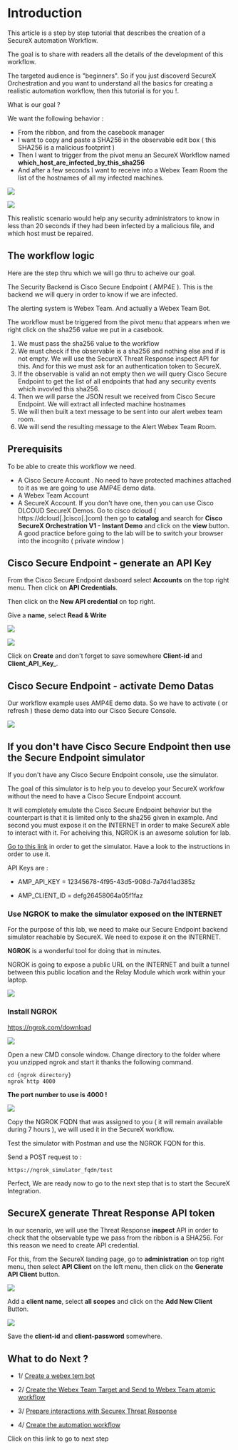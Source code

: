 # Introduction

This article is a step by step tutorial that describes the creation of a SecureX automation Workflow.

The goal is to share with readers all the details of the development of this workflow.

The targeted audience is "beginners". So if you just discoverd SecureX Orchestration and you want to understand all the basics for creating a realistic automation workflow, then this tutorial is for you !.

What is our goal ?

We want the following behavior :

- From the ribbon, and from the casebook manager
- I want to copy and paste a SHA256 in the observable edit box ( this SHA256 is a malicious footprint )
- Then I want to trigger from the pivot menu an SecureX Workflow named **which_host_are_infected_by_this_sha256**
- And after a few seconds I want to receive into a Webex Team Room the list of the hostnames of all my infected machines.


![](img/13.png )

![](img/2.png )

This realistic scenario would help any security administrators to know in less than 20 seconds if they had been infected by a malicious file, and which host must be repaired.

## The workflow logic

Here are the step thru which we will go thru to acheive our goal.

The Security Backend is Cisco Secure Endpoint ( AMP4E ). This is the backend we will query in order to know if we are infected.

The alerting system is Webex Team. And actually a Webex Team Bot.

The workflow must be triggered from the pivot menu that appears when we right click on the sha256 value we put in a casebook.

1. We must pass the sha256 value to the workflow
2. We must check if the observable is a sha256 and nothing else and if is not empty.  We will use the SecureX Threat Response inspect API for this. And for this we must ask for an authentication token to SecureX.
3. If the observable is valid an not empty then we will query Cisco Secure Endpoint to get the list of all endpoints that had any security events which invovled this sha256.
4. Then we will parse the JSON result we received from Cisco Secure Endpoint. We will extract all infected machine hostnames
5. We will then built a text message to be sent into our alert webex team room.
6. We will send the resulting message to the Alert Webex Team Room.

## Prerequisits

To be able to create this workflow we need.

- A Cisco Secure Account . No need to have protected machines attached to it as we are going to use AMP4E demo data.
- A Webex Team Account
- A SecureX Account. If you don't have one, then you can use Cisco DLCOUD SecureX Demos.  Go to cisco dcloud ( https://dcloud[.]cisco[.]com) then go to **catalog** and search for **Cisco SecureX Orchestration V1 - Instant Demo** and click on the **view** button. A good practice before going to the lab will be to switch your browser into the incognito ( private window )

## Cisco Secure Endpoint - generate an API Key

From the Cisco Secure Endpoint dasboard select **Accounts** on the top right menu. Then click on **API Credentials**.

Then click on the **New API credential** on top right.

Give a **name**, select **Read & Write**

![](img/4.png )

![](img/5.png )

Click on **Create** and don't forget to save somewhere **Client-id** and **Client_API_Key_**.

## Cisco Secure Endpoint - activate Demo Datas

Our workflow example uses AMP4E demo data. So we have to activate ( or refresh ) these demo data into our Cisco Secure Console.

![](img/3.png )


## If you don't have Cisco Secure Endpoint then use the Secure Endpoint simulator

If you don't have any Cisco Secure Endpoint console, use the simulator.

The goal of this simulator is to help you to develop your SecureX workfow without the need to have a Cisco Secure Endpoint account.

It will completely emulate the Cisco Secure Endpoint behavior but the counterpart is that it is limited only to the sha256 given in example. And second you must expose it on the INTERNET in order to make SecureX able to interact with it. For acheiving this, NGROK is an awesome solution for lab.

[Go to this link](https://github.com/pcardotatgit/python_challenges/tree/master/Preparation_challenges_for_Threat_Hunting_Mission/6-AMP_Threat_Hunting/amp_simulator) in order to get the simulator. Have a look to the instructions in order to use it.

API Keys are :

- AMP_API_KEY = 12345678-4f95-43d5-908d-7a7d41ad385z

- AMP_CLIENT_ID = defg26458064a05f1faz

### Use NGROK to make the simulator exposed on the INTERNET


For the purpose of this lab, we need to make our Secure Endpoint backend simulator reachable by SecureX. We need to expose it on the INTERNET.

**NGROK** is a wonderful tool for doing that in minutes. 

NGROK is going to expose a public URL on the INTERNET and built a tunnel between this public location and the Relay Module which work within your laptop.

![](img/9.png )

### Install NGROK

https://ngrok.com/download

![](img/7.png )

Open a new CMD console window.  Change directory to the folder where you unzipped ngrok and start it thanks the following command.

    cd {ngrok directory}
    ngrok http 4000

**The port number to use is 4000 !**

![](img/8.png )

Copy the NGROK FQDN that was assigned to you ( it will remain available during 7 hours ), we will used it in the SecureX workflow.

Test the simulator with Postman and use the NGROK FQDN for this.

Send a POST request to :

    https://ngrok_simulator_fqdn/test

Perfect,  We are ready now to go to the next step that is to start the SecureX Integration.

## SecureX generate Threat Response API token

In our scenario, we will use the Threat Response **inspect** API in order to check that the observable type we pass from the ribbon is a SHA256. For this reason we need to create API credential.

For this, from the SecureX landing page, go to **administration** on top right menu, then select **API Client** on the left menu, then click on the **Generate API Client**  button.

![](img/10.png )

Add a **client name**, select **all scopes** and click on the **Add New Client** Button.

![](img/11.png )

Save the **client-id** and **client-password** somewhere. 

## What to do Next ?

* 1/ [Create a webex tem bot](https://github.com/pcardotatgit/Create_a_Webex_Team_Bot)
* 2/ [ Create the Webex Team Target and Send to Webex Team atomic workflow ](https://github.com/pcardotatgit/SecureX_Workflows_and_Stuffs/tree/master/1-Create_a_Webex_Team_Bot_Target)

* 3/ [ Prepare interactions with Securex Threat Response  ](https://github.com/pcardotatgit/SecureX_Workflows_and_Stuffs/tree/master/7-ask_for_a_threat_response_token)
* 4/ [ Create the automation workflow  ](https://github.com/pcardotatgit/SecureX_Workflows_and_Stuffs/tree/master/8-detect_and_alert_workflow_lab/step-2)

Click on this link to go to next step

